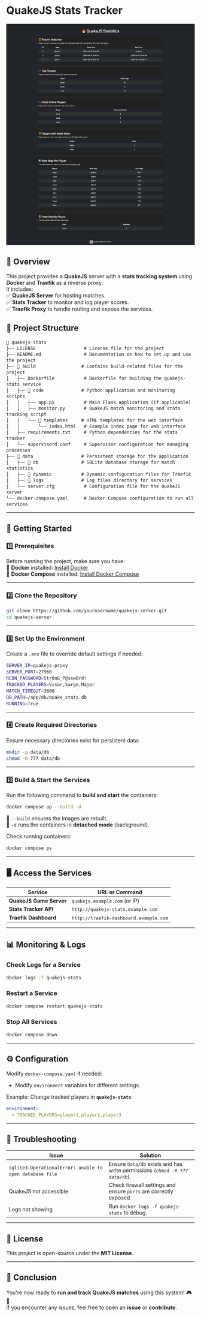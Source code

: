 # **QuakeJS Stats Tracker**  

![QuakeJS Stats Tracker Dashboard](./screenshot.png)

## **📌 Overview**
This project provides a **QuakeJS** server with a **stats tracking system** using **Docker** and **Traefik** as a reverse proxy.  
It includes:  
✅ **QuakeJS Server** for hosting matches.  
✅ **Stats Tracker** to monitor and log player scores.  
✅ **Traefik Proxy** to handle routing and expose the services.  

## **📂 Project Structure**
```
📁 quakejs-stats
├── LICENSE                  # License file for the project
├── README.md                # Documentation on how to set up and use the project
├── 📁 build                 # Contains build-related files for the project
│   ├── Dockerfile           # Dockerfile for building the quakejs-stats service
│   ├── 📁 code              # Python application and monitoring scripts
│   │   ├── app.py           # Main Flask application (if applicable)
│   │   ├── monitor.py       # QuakeJS match monitoring and stats tracking script
│   │   └── 📁 templates     # HTML templates for the web interface
│   │       └── index.html   # Example index page for web interface
│   ├── requirements.txt     # Python dependencies for the stats tracker
│   └── supervisord.conf     # Supervisor configuration for managing processes
├── 📁 data                  # Persistent storage for the application
│   ├── 📁 db                # SQLite database storage for match statistics
│   ├── 📁 dynamic           # Dynamic configuration files for Traefik
│   ├── 📁 logs              # Log files directory for services
│   └── server.cfg           # Configuration file for the QuakeJS server
└── docker-compose.yaml      # Docker Compose configuration to run all services
```

---

## **🚀 Getting Started**
### **1️⃣ Prerequisites**
Before running the project, make sure you have:  
🔹 **Docker** installed: [Install Docker](https://docs.docker.com/get-docker/)  
🔹 **Docker Compose** installed: [Install Docker Compose](https://docs.docker.com/compose/install/)  

---

### **2️⃣ Clone the Repository**
```bash
git clone https://github.com/yourusername/quakejs-server.git
cd quakejs-server
```

---

### **3️⃣ Set Up the Environment**
Create a `.env` file to override default settings if needed:
```bash
SERVER_IP=quakejs-proxy
SERVER_PORT=27960
RCON_PASSWORD=5tr0nG_P@ssw0rd!
TRACKED_PLAYERS=Visor,Sarge,Major
MATCH_TIMEOUT=3600
DB_PATH=/app/db/quake_stats.db
RUNNING=True
```

---

### **4️⃣ Create Required Directories**
Ensure necessary directories exist for persistent data:
```bash
mkdir -p data/db
chmod -R 777 data/db
```

---

### **5️⃣ Build & Start the Services**
Run the following command to **build and start** the containers:
```bash
docker compose up --build -d
```
🔹 `--build` ensures the images are rebuilt.  
🔹 `-d` runs the containers in **detached mode** (background).  

Check running containers:
```bash
docker compose ps
```

---

## **🖥️ Access the Services**
| **Service**       | **URL** or **Command**                           |
|------------------|--------------------------------|
| **QuakeJS Game Server**  | `quakejs.example.com` (or IP) |
| **Stats Tracker API** | `http://quakejs-stats.example.com` |
| **Traefik Dashboard** | `http://traefik-dashboard.example.com` |

---

## **📊 Monitoring & Logs**
### **Check Logs for a Service**
```sh
docker logs -f quakejs-stats
```
### **Restart a Service**
```sh
docker compose restart quakejs-stats
```
### **Stop All Services**
```sh
docker compose down
```
---

## **⚙️ Configuration**
Modify `docker-compose.yaml` if needed:
- Modify `environment` variables for different settings.  

Example: Change tracked players in **`quakejs-stats`**:

```yaml
environment:
  - TRACKED_PLAYERS=player1,player2,player3
```

---

## **🐛 Troubleshooting**
| **Issue** | **Solution** |
|-----------|-------------|
| `sqlite3.OperationalError: unable to open database file` | Ensure `data/db` exists and has write permissions (`chmod -R 777 data/db`). |
| QuakeJS not accessible | Check firewall settings and ensure `ports` are correctly exposed. |
| Logs not showing | Run `docker logs -f quakejs-stats` to debug. |

---

## **📜 License**
This project is open-source under the **MIT License**.

---

## **📌 Conclusion**
You're now ready to **run and track QuakeJS matches** using this system! 🎮🚀  
If you encounter any issues, feel free to open an **issue** or **contribute**.  
